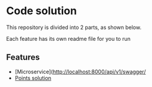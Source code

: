 
# Code solution

This repository is divided into 2 parts, as shown below.


Each feature has its own readme file for you to run
## Features

- [Microservice]([http://localhost:8000/api/v1/swagger/](https://github.com/acorrea-B/Code-solution/blob/cc2a363ae7f4d91210e95eabc0ed1603f4726f7e/microservice/README.md)
- [Points solution](https://github.com/acorrea-B/Code-solution/blob/afe7e83e7b78da12763ca985884a7bbd1923f75c/points_solution/README.md)
